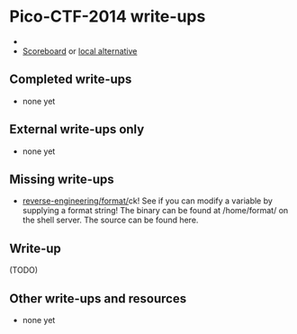 # Pico-CTF-2014 write-ups

* <TODO>
* [Scoreboard](TODO) or [local alternative](TODOLOCAL)

## Completed write-ups

* none yet

## External write-ups only

* none yet

## Missing write-ups

* [reverse-engineering/format/](reverse-engineering/format/)ck! See if you can modify a variable by supplying a format string! The binary can be found at /home/format/ on the shell server. The source can be found here.


## Write-up

(TODO)

## Other write-ups and resources

* none yet
